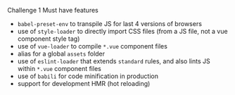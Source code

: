 Challenge 1
Must have features

* `babel-preset-env` to transpile JS for last 4 versions of browsers
* use of `style-loader` to directly import CSS files (from a JS file, not a vue component style tag)
* use of `vue-loader` to compile `*.vue` component files
* alias for a global `assets` folder
* use of `eslint-loader` that extends `standard` rules, and also lints JS within `*.vue` component files
* use of `babili` for code minification in production
* support for development HMR (hot reloading)